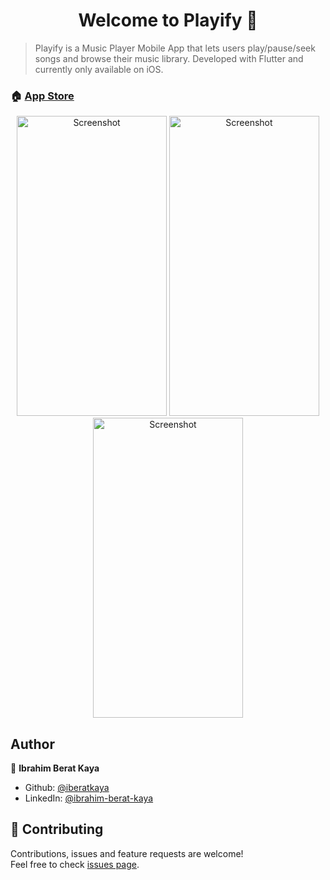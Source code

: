 <h1 align="center">Welcome to Playify 👋</h1>

> Playify is a Music Player Mobile App that lets users play/pause/seek songs and browse their music library. Developed with Flutter and currently only available on iOS.

### 🏠 [App Store](https://apps.apple.com/us/app/playify-music-player/id1529006344)

<p align="center">
    <img alt="Screenshot" src="https://raw.githubusercontent.com/iberatkaya/playify_app/master/screenshots/0.png" width="240" height="480">
    <img alt="Screenshot" src="https://raw.githubusercontent.com/iberatkaya/playify_app/master/screenshots/1.gif" width="240" height="480">
    <img alt="Screenshot" src="https://raw.githubusercontent.com/iberatkaya/playify_app/master/screenshots/2.png" width="240" height="480">
</p>

## Author

👤 **Ibrahim Berat Kaya**

- Github: [@iberatkaya](https://github.com/iberatkaya)
- LinkedIn: [@ibrahim-berat-kaya](https://linkedin.com/in/ibrahim-berat-kaya)

## 🤝 Contributing

Contributions, issues and feature requests are welcome!<br />Feel free to check [issues page](https://github.com/iberatkaya/playify_app/issues).
